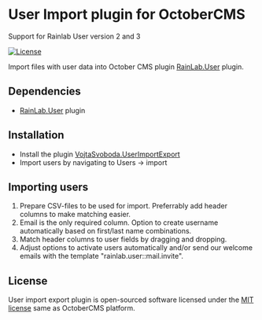 # User Import plugin for OctoberCMS
Support for Rainlab User version 2 and 3

[![License](https://img.shields.io/badge/license-MIT-blue.svg)](https://github.com/egerstudios/oc-userimport-plugin/blob/master/LICENSE.md)

Import files with user data into October CMS plugin [RainLab.User](http://octobercms.com/plugin/rainlab-user) plugin.

## Dependencies

- [RainLab.User](http://octobercms.com/plugin/rainlab-user) plugin

## Installation

- Install the plugin [VojtaSvoboda.UserImportExport](http://octobercms.com/plugin/egerstudios-userimport)
- Import users by navigating to Users -> import


## Importing users

1. Prepare CSV-files to be used for import. Preferrably add header columns to make matching easier.
2. Email is the only required column. Option to create username automatically based on first/last name combinations.
3. Match header columns to user fields by dragging and dropping.
4. Adjust options to activate users automatically and/or send our welcome emails with the template "rainlab.user::mail.invite".


## License

User import export plugin is open-sourced software licensed under the [MIT license](http://opensource.org/licenses/MIT) same as OctoberCMS platform.
